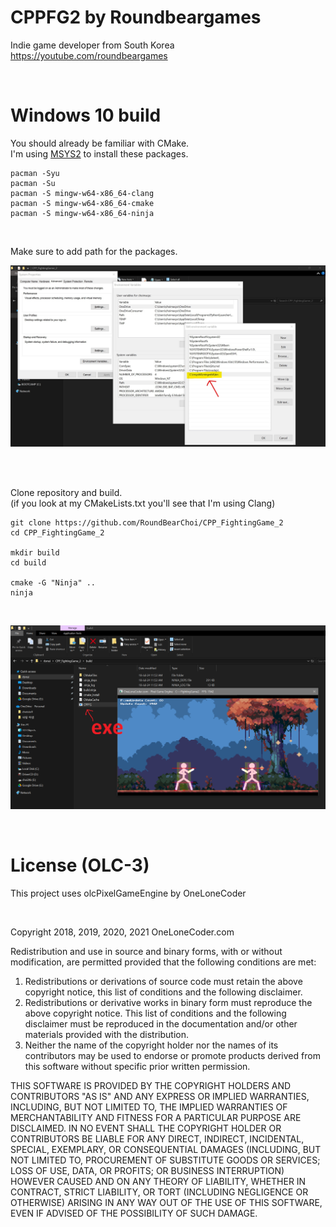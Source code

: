 # CPPFG2 by Roundbeargames

Indie game developer from South Korea
<br>
https://youtube.com/roundbeargames

<br>

# Windows 10 build

You should already be familiar with CMake.
<br>
I'm using [MSYS2](https://www.msys2.org/) to install these packages. 
<br>
```
pacman -Syu
pacman -Su
pacman -S mingw-w64-x86_64-clang
pacman -S mingw-w64-x86_64-cmake
pacman -S mingw-w64-x86_64-ninja
```

<br>

Make sure to add path for the packages.
<br>

![system_path](screenshots/system_path_new.png)

<br>
<br>

Clone repository and build.
<br>
(if you look at my CMakeLists.txt you'll see that I'm using Clang)

```
git clone https://github.com/RoundBearChoi/CPP_FightingGame_2
cd CPP_FightingGame_2

mkdir build
cd build

cmake -G "Ninja" ..
ninja
```

<br>

![running_clang](screenshots/run_exe_file.png)

<br>

# License (OLC-3)

This project uses olcPixelGameEngine by OneLoneCoder

<br>

Copyright 2018, 2019, 2020, 2021 OneLoneCoder.com

Redistribution and use in source and binary forms, with or without modification, are permitted provided that the following conditions are met:

1. Redistributions or derivations of source code must retain the above copyright notice, this list of conditions and the following disclaimer.
2. Redistributions or derivative works in binary form must reproduce the above copyright notice. This list of conditions and the following disclaimer must be reproduced in the documentation and/or other materials provided with the distribution.
3. Neither the name of the copyright holder nor the names of its contributors may be used to endorse or promote products derived from this software without specific prior written permission.

THIS SOFTWARE IS PROVIDED BY THE COPYRIGHT HOLDERS AND CONTRIBUTORS "AS IS" AND ANY EXPRESS OR IMPLIED WARRANTIES, INCLUDING, BUT NOT LIMITED TO, THE IMPLIED WARRANTIES OF MERCHANTABILITY AND FITNESS FOR A PARTICULAR PURPOSE ARE DISCLAIMED. IN NO EVENT SHALL THE COPYRIGHT HOLDER OR CONTRIBUTORS BE LIABLE FOR ANY DIRECT, INDIRECT, INCIDENTAL, SPECIAL, EXEMPLARY, OR CONSEQUENTIAL DAMAGES (INCLUDING, BUT NOT LIMITED TO, PROCUREMENT OF SUBSTITUTE GOODS OR SERVICES; LOSS OF USE, DATA, OR PROFITS; OR BUSINESS INTERRUPTION) HOWEVER CAUSED AND ON ANY THEORY OF LIABILITY, WHETHER IN CONTRACT, STRICT LIABILITY, OR TORT (INCLUDING NEGLIGENCE OR OTHERWISE) ARISING IN ANY WAY OUT OF THE USE OF THIS SOFTWARE, EVEN IF ADVISED OF THE POSSIBILITY OF SUCH DAMAGE.
